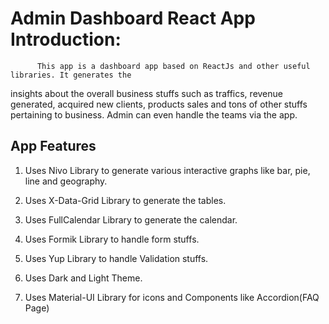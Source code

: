 # Admin Dashboard React App Introduction:

          This app is a dashboard app based on ReactJs and other useful libraries. It generates the

insights about the overall business stuffs such as traffics, revenue generated, acquired new clients, products sales and tons of other stuffs pertaining to business. Admin can even handle the teams via the app.

## App Features

1. Uses Nivo Library to generate various interactive graphs like bar, pie, line and geography.

2. Uses X-Data-Grid Library to generate the tables.

3. Uses FullCalendar Library to generate the calendar.

4. Uses Formik Library to handle form stuffs.

5. Uses Yup Library to handle Validation stuffs.

6. Uses Dark and Light Theme.

7. Uses Material-UI Library for icons and Components like Accordion(FAQ Page)
